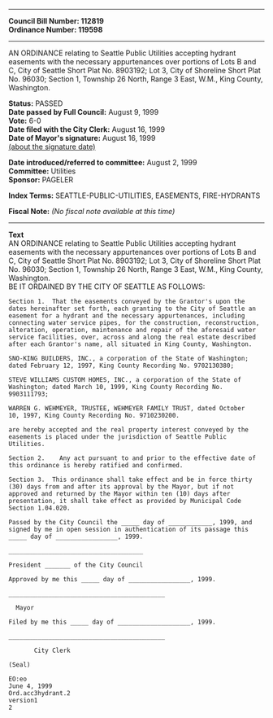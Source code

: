 * * * * *  
  
**Council Bill Number: [](#h0)[](#h2)112819**   
**Ordinance Number: 119598**  
  
* * * * *  
  
AN ORDINANCE relating to Seattle Public Utilities accepting hydrant easements with the necessary appurtenances over portions of Lots B and C, City of Seattle Short Plat No. 8903192; Lot 3, City of Shoreline Short Plat No. 96030; Section 1, Township 26 North, Range 3 East, W.M., King County, Washington.  
  
**Status:** PASSED   
**Date passed by Full Council:** August 9, 1999   
**Vote:** 6-0   
**Date filed with the City Clerk:** August 16, 1999   
**Date of Mayor's signature:** August 16, 1999   
[(about the signature date)](/~public/approvaldate.htm)   
  
  
**Date introduced/referred to committee:** August 2, 1999   
**Committee:** Utilities   
**Sponsor:** PAGELER   
  
**Index Terms:** SEATTLE-PUBLIC-UTILITIES, EASEMENTS, FIRE-HYDRANTS  
  
**Fiscal Note:** *(No fiscal note available at this time)*  
  
* * * * *  
  
**Text**  
    AN ORDINANCE relating to Seattle Public Utilities accepting hydrant  
    easements with the necessary appurtenances over portions of Lots B and  
    C, City of Seattle Short Plat No. 8903192; Lot 3, City of Shoreline Short Plat  
    No. 96030; Section 1, Township 26 North, Range 3 East, W.M., King County,  
    Washington.  
    BE IT ORDAINED BY THE CITY OF SEATTLE AS FOLLOWS:  
  
    Section 1.  That the easements conveyed by the Grantor's upon the  
    dates hereinafter set forth, each granting to the City of Seattle an  
    easement for a hydrant and the necessary appurtenances, including  
    connecting water service pipes, for the construction, reconstruction,  
    alteration, operation, maintenance and repair of the aforesaid water  
    service facilities, over, across and along the real estate described  
    after each Grantor's name, all situated in King County, Washington.  
  
    SNO-KING BUILDERS, INC., a corporation of the State of Washington;  
    dated February 12, 1997, King County Recording No. 9702130380;  
  
    STEVE WILLIAMS CUSTOM HOMES, INC., a corporation of the State of  
    Washington; dated March 10, 1999, King County Recording No.  
    9903111793;  
  
    WARREN G. WEHMEYER, TRUSTEE, WEHMEYER FAMILY TRUST, dated October  
    10, 1997, King County Recording No. 9710230200.  
  
    are hereby accepted and the real property interest conveyed by the  
    easements is placed under the jurisdiction of Seattle Public  
    Utilities.  
  
    Section 2.    Any act pursuant to and prior to the effective date of  
    this ordinance is hereby ratified and confirmed.  
  
    Section 3.  This ordinance shall take effect and be in force thirty  
    (30) days from and after its approval by the Mayor, but if not  
    approved and returned by the Mayor within ten (10) days after  
    presentation, it shall take effect as provided by Municipal Code  
    Section 1.04.020.  
  
    Passed by the City Council the _____ day of ____________, 1999, and  
    signed by me in open session in authentication of its passage this  
    _____ day of _________________, 1999.  
  
    _____________________________________  
  
    President _______ of the City Council  
  
    Approved by me this _____ day of _________________, 1999.  
  
    ___________________________________________  
  
      Mayor  
  
    Filed by me this _____ day of ____________________, 1999.  
  
    ___________________________________________  
  
           City Clerk  
  
    (Seal)  
  
    EO:eo  
    June 4, 1999  
    Ord.acc3hydrant.2  
    version1  
    2  
